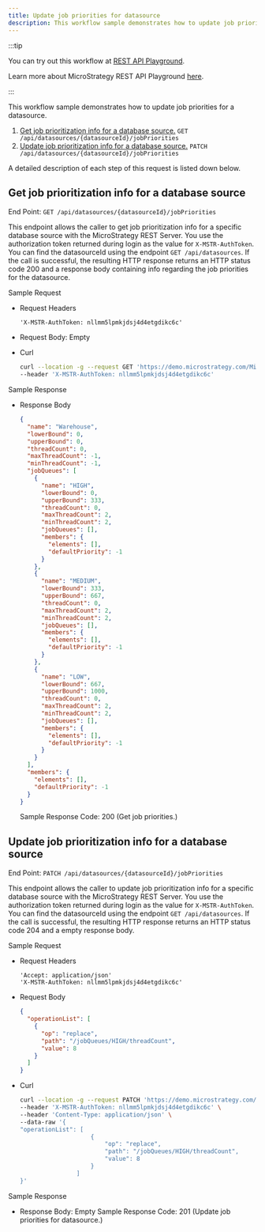 ```yaml
---
title: Update job priorities for datasource
description: This workflow sample demonstrates how to update job priorities for a datasource.
---
```


:::tip

You can try out this workflow at [REST API Playground](https://www.postman.com/microstrategysdk/workspace/microstrategy-rest-api/folder/16131298-505d98ef-0c01-4754-b6ff-704ab2284118?ctx=documentation).

Learn more about MicroStrategy REST API Playground [here](/docs/getting-started/playground.md).

:::

This workflow sample demonstrates how to update job priorities for a datasource.

1. [Get job prioritization info for a database source.](#get-job-prioritization-info-for-a-database-source) `GET /api/datasources/{datasourceId}/jobPriorities`
1. [Update job prioritization info for a database source.](#update-job-prioritization-info-for-a-database-source) `PATCH /api/datasources/{datasourceId}/jobPriorities`

A detailed description of each step of this request is listed down below.

## Get job prioritization info for a database source

End Point: `GET /api/datasources/{datasourceId}/jobPriorities`

This endpoint allows the caller to get job prioritization info for a specific database source with the MicroStrategy REST Server. You use the authorization token returned during login as the value for `X-MSTR-AuthToken`. You can find the datasourceId using the endpoint `GET /api/datasources`. If the call is successful, the resulting HTTP response returns an HTTP status code 200 and a response body containing info regarding the job priorities for the datasource.

Sample Request

- Request Headers

  ```http
  'X-MSTR-AuthToken: nllmm5lpmkjdsj4d4etgdikc6c'
  ```

- Request Body: Empty

- Curl

  ```bash
  curl --location -g --request GET 'https://demo.microstrategy.com/MicroStrategyLibrary/api/datasources/{{datasourceId}}/jobPriorities' \
  --header 'X-MSTR-AuthToken: nllmm5lpmkjdsj4d4etgdikc6c'
  ```

Sample Response

- Response Body

  ```json
  {
    "name": "Warehouse",
    "lowerBound": 0,
    "upperBound": 0,
    "threadCount": 0,
    "maxThreadCount": -1,
    "minThreadCount": -1,
    "jobQueues": [
      {
        "name": "HIGH",
        "lowerBound": 0,
        "upperBound": 333,
        "threadCount": 0,
        "maxThreadCount": 2,
        "minThreadCount": 2,
        "jobQueues": [],
        "members": {
          "elements": [],
          "defaultPriority": -1
        }
      },
      {
        "name": "MEDIUM",
        "lowerBound": 333,
        "upperBound": 667,
        "threadCount": 0,
        "maxThreadCount": 2,
        "minThreadCount": 2,
        "jobQueues": [],
        "members": {
          "elements": [],
          "defaultPriority": -1
        }
      },
      {
        "name": "LOW",
        "lowerBound": 667,
        "upperBound": 1000,
        "threadCount": 0,
        "maxThreadCount": 2,
        "minThreadCount": 2,
        "jobQueues": [],
        "members": {
          "elements": [],
          "defaultPriority": -1
        }
      }
    ],
    "members": {
      "elements": [],
      "defaultPriority": -1
    }
  }
  ```

  Sample Response Code: 200 (Get job priorities.)

## Update job prioritization info for a database source

End Point: `PATCH /api/datasources/{datasourceId}/jobPriorities`

This endpoint allows the caller to update job prioritization info for a specific database source with the MicroStrategy REST Server. You use the authorization token returned during login as the value for `X-MSTR-AuthToken`. You can find the datasourceId using the endpoint `GET /api/datasources`. If the call is successful, the resulting HTTP response returns an HTTP status code 204 and a empty response body.

Sample Request

- Request Headers

  ```http
  'Accept: application/json'
  'X-MSTR-AuthToken: nllmm5lpmkjdsj4d4etgdikc6c'
  ```

- Request Body

  ```json
  {
    "operationList": [
      {
        "op": "replace",
        "path": "/jobQueues/HIGH/threadCount",
        "value": 8
      }
    ]
  }
  ```

- Curl

  ```bash
  curl --location -g --request PATCH 'https://demo.microstrategy.com/MicroStrategyLibrary/api/datasources/{{datasourceId}}/jobPriorities' \
  --header 'X-MSTR-AuthToken: nllmm5lpmkjdsj4d4etgdikc6c' \
  --header 'Content-Type: application/json' \
  --data-raw '{
  "operationList": [
                      {
                          "op": "replace",
                          "path": "/jobQueues/HIGH/threadCount",
                          "value": 8
                      }
                  ]
  }'
  ```

Sample Response

- Response Body: Empty Sample Response Code: 201 (Update job priorities for datasource.)
